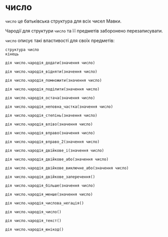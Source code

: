 # число

`число` це батьківська структура для всіх чисел Мавки.

Чародії для структури `число` та її предметів заборонено перезаписувати.

`число` описує такі властивості для своїх предметів:

```мавка
структура число
кінець
```

```мавка
дія число.чародія_додати(значення число)
```

```мавка
дія число.чародія_відняти(значення число)
```

```мавка
дія число.чародія_помножити(значення число)
```

```мавка
дія число.чародія_поділити(значення число)
```

```мавка
дія число.чародія_остача(значення число)
```

```мавка
дія число.чародія_неповна_частка(значення число)
```

```мавка
дія число.чародія_степінь(значення число)
```

```мавка
дія число.чародія_вліво(значення число)
```

```мавка
дія число.чародія_вправо(значення число)
```

```мавка
дія число.чародія_вправо_2(значення число)
```

```мавка
дія число.чародія_двійкове_і(значення число)
```

```мавка
дія число.чародія_двійкове_або(значення число)
```

```мавка
дія число.чародія_двійкове_виключне_або(значення число)
```

```мавка
дія число.чародія_двійкове_заперечення()
```

```мавка
дія число.чародія_більше(значення число)
```

```мавка
дія число.чародія_менше(значення число)
```

```мавка
дія число.чародія_числова_негація()
```

```мавка
дія число.чародія_число()
```

```мавка
дія число.чародія_текст()
```

```мавка
дія число.чародія_юнікод()
```
